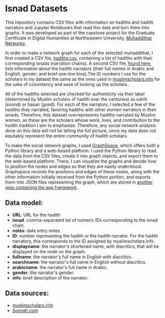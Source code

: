 # Isnad Datasets

This repository contains CSV files with information on hadiths and hadith narrators and Jupyter Notebooks that read this data and turn them into graphs. It was developed as part of the capstone project for the Graduate Certificate in Digital Humanities at Northeastern University, [Muhaddithat Networks](https://muhaddithat.net). 

In order to make a network graph for each of the selected muhaddithat, I first created a CSV file, [hadiths.csv](https://github.com/muhaddithat/isnad-datasets/blob/main/data/hadiths.csv), containing a list of hadiths with their corresponding isnads (narration chains). A second CSV file, [found here](https://github.com/muhaddithat/isnad-datasets/blob/main/data/variousnarrators.csv), lists information about the hadith narrators (their full names in Arabic and English, gender, and brief one-line bios).The ID numbers I use for the scholars in my dataset the same as the ones used in [muslimscholars.info](https://muslimscholars.info/) for the sake of consistency and ease of looking up the scholars.

All of the hadiths selected are checked for authenticity via their label (determined by Muslim scholars of hadith over the centuries) as sahih (sound) or hasan (good). For each of the narrators, I selected a few of the hadiths they narrated, favoring hadiths with other women narrators in their isnads. Therefore, this dataset overrepresents hadiths narrated by Muslim women, as these are the scholars whose work, lives, and contribution to the hadith tradition I aim to emphasize.  Therefore, any social network analysis done on this data will not be telling the full picture, since my data does not equitably represent the entire community of hadith scholars. 

To make the social network graphs, I used [GraphSpace](http://www.graphspace.org/), which offers both a Python library and a web-based platform. I used the Python library to read the data from the CSV files, create it into graph objects, and export them to the web-based platform. There, I can visualize the graphs and decide how to position the nodes and edges so that they are easily understood. Graphspace records the positions and edges of these nodes, along with the other information initially received from the Python portion, and exports them into JSON files representing the graph, which are stored in [another repo containing the app framework](https://github.com/muhaddithat/interactive-graph-app). 
 

## Data model:
- **URL**: URL for the hadith
- **isnad**: comma-separated list of numeric IDs corresponding to the isnad chain. 
- **notes**: data entry notes 
- **ID**: number representing the hadith or the hadith narrator. For the hadith narrators, this corresponds to the ID assigned by muslimscholars.info.
- **displayname**: the narrator's shortened name, with diacritics, that will be displayed on the node on the graph.
- **fullname**: the narrator's full name in English with diacritics.
- **searchname**: the narrator's full name in English without diacritics.
- **arabicname**: the narrator's full name in Arabic.
- **gender**: the narrator's gender.
- **info**: brief description of the narrator.

## Data sources:
- [muslimscholars.info](https://muslimscholars.info/)
- [Sunnah.com](https://sunnah.com/)

